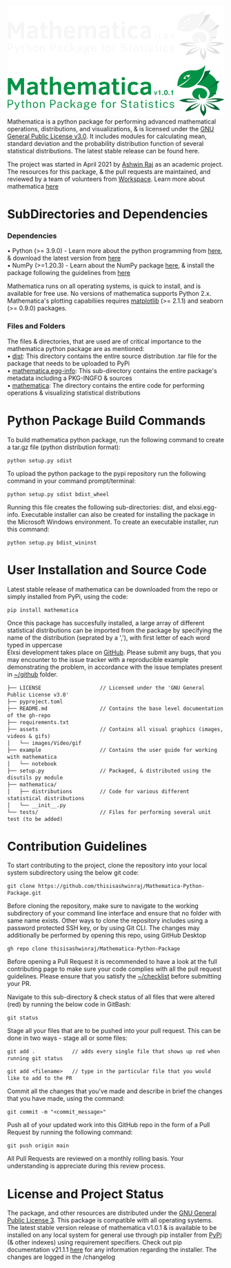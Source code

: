 ![](https://github.com/thisisashwinraj/Mathematica-Python-Package/blob/main/assets/images/Mathematica_Banner_Dark.png#gh-dark-mode-only)
![](https://github.com/thisisashwinraj/Mathematica-Python-Package/blob/main/assets/images/Mathematica_Banner_Light.png#gh-light-mode-only)
Mathematica is a python package for performing advanced mathematical operations, distributions, and visualizations, & is licensed under the [GNU General Public License v3.0](https://github.com/thisisashwinraj/Elxsi-Mathematical-Python-Package/blob/main/LICENSE). It includes modules for calculating mean, standard deviation and the probability distribution function of several statistical distributions. The latest stable release can be found here.

The project was started in April 2021 by [Ashwin Raj](https://www.github.com/thisisashwinraj) as an academic project. The resources for this package, & the pull requests are maintained, and reviewed by a team of volunteers from [Workspace](https://github.com/workspacedevelopers). Learn more about mathematica [here](https://codeinplace.stanford.edu/2021/showcase/436)


# SubDirectories and Dependencies
### Dependencies
• Python (>= 3.9.0) - Learn more about the python programming from [here](https://www.python.org/), & download the latest version from [here](https://www.python.org/downloads/)
<br>
• NumPy (>=1.20.3) - Learn about the NumPy package [here](https://numpy.org/), & install the package following the guidelines from [here](https://numpy.org/install/)

Mathematica runs on all operating systems, is quick to install, and is available for free use. No versions of mathematica supports Python 2.x. Mathematica's plotting capabiliies requires [matplotlib](https://matplotlib.org/) (>= 2.1.1) and seaborn (>= 0.9.0) packages.

### Files and Folders
The files & directories, that are used are of critical importance to the mathematica python package are as mentioned:
<br>
• [dist](https://github.com/thisisashwinraj/Elxsi-Mathematical-Python-Package/tree/main/dist): This directory contains the entire source distribution .tar file for the package that needs to be uploaded to PyPi
<br>
• [mathematica.egg-info](https://github.com/thisisashwinraj/Elxsi-Mathematical-Python-Package/tree/main/elxsi.egg-info): This sub-directory contains the entire package's metadata including a PKG-INGFO & sources
<br>
• [mathematica](https://github.com/thisisashwinraj/Elxsi-Mathematical-Python-Package/tree/main/elxsi): The directory contains the entire code for performing operations & visualizing statistical distributions

# Python Package Build Commands
To build mathematica python package, run the following command to create a tar.gz file (python distribution format):
```
python setup.py sdist
```
To upload the python package to the pypi repository run the following command in your command prompt/terminal:
```
python setup.py sdist bdist_wheel
```
Running this file creates the following sub-directories: dist, and elxsi.egg-info. Executable installer can also be created for installing the package in the Microsoft Windows environment. 
To create an executable installer, run this command:
```
python setup.py bdist_wininst
```
# User Installation and Source Code
Latest stable release of mathematica can be downloaded from the repo or simply installed from PyPi, using the code:
```
pip install mathematica
```
Once this package has succesfully installed, a large array of different statistical distributions can be imported from the package by specifying the name of the distribution (seprated by a ','), with first letter of each word typed in uppercase
<br>
Elxsi development takes place on [GitHub](https://github.com/thisisashwinraj/Elxsi-Mathematical-Python-Package). Please submit any bugs, that you may encounter to the issue tracker with a reproducible example demonstrating the problem, in accordance with the issue templates present in [~/github](https://github.com/thisisashwinraj/Elxsi-Mathematical-Python-Package/tree/main/.github) folder.
    
    ├── LICENSE                   // Licensed under the 'GNU General Public License v3.0'
    ├── pyproject.toml
    ├── README.md                 // Contains the base level documentation of the gh-repo
    ├── requirements.txt
    ├── assets                    // Contains all visual graphics (images, videos & gifs)
    │   └── images/Video/gif 
    ├── example                   // Contains the user guide for working with mathematica
    │   └── notebook
    ├── setup.py                  // Packaged, & distributed using the disutils py module
    ├── mathematica/
    │   ├── distributions         // Code for various different statistical distributions
    │   └── __init__.py
    └── tests/                    // Files for performing several unit test (to be added)
    

# Contribution Guidelines
To start contributing to the project, clone the repository into your local system subdirectory using the below git code:
```
git clone https://github.com/thisisashwinraj/Mathematica-Python-Package.git
```
Before cloning the repository, make sure to navigate to the working subdirectory of your command line interface and ensure that no folder with same name exists. Other ways to clone the repository includes using a password protected SSH key, or by using Git CLI. The changes may additionally be performed by opening this repo, using GitHub Desktop
```
gh repo clone thisisashwinraj/Mathematica-Python-Package
```
Before opening a Pull Request it is recommended to have a look at the full contributing page to make sure your code complies with all the pull request guidelines. Please ensure that you satisfy the [~/checklist](https://github.com/thisisashwinraj/Elxsi-Mathematical-Python-Package/tree/main/Template%20Files/PULL_REQUEST_TEMPLATE) before submitting your PR.

Navigate to this sub-directory & check status of all files that were altered (red) by running the below code in GitBash:
```
git status
```
Stage all your files that are to be pushed into your pull request. This can be done in two ways - stage all or some files:
```
git add .            // adds every single file that shows up red when running git status
```
```
git add <filename>   // type in the particular file that you would like to add to the PR
```

Commit all the changes that you've made and describe in brief the changes that you have made, using the command:
```
git commit -m "<commit_message>"
```
Push all of your updated work into this GitHub repo in the form of a Pull Request by running the following command:
```
git push origin main
```
All Pull Requests are reviewed on a monthly rolling basis. Your understanding is appreciate during this review process.

# License and Project Status
The package, and other resources are distributed under the [GNU General Public License 3](https://github.com/thisisashwinraj/Elxsi-Mathematical-Python-Package/blob/main/LICENSE). This package is compatible with all operating systems. The latest stable version release of mathematica v1.0.1 & is available to be installed on any local system for general use through pip installer from [PyPi](https://pypi.org/project/elxsi/) (& other indexes) using requirement specifiers. Check out pip documentation v21.1.1 [here](https://pip.pypa.io/en/stable/) for any information regarding the installer. The changes are logged in the /changelog

